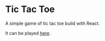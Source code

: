 # Tic Tac Toe
A simple game of tic tac toe build with React.

It can be played [here](https://uauramenezes.github.io/tic-tac-toe/).

